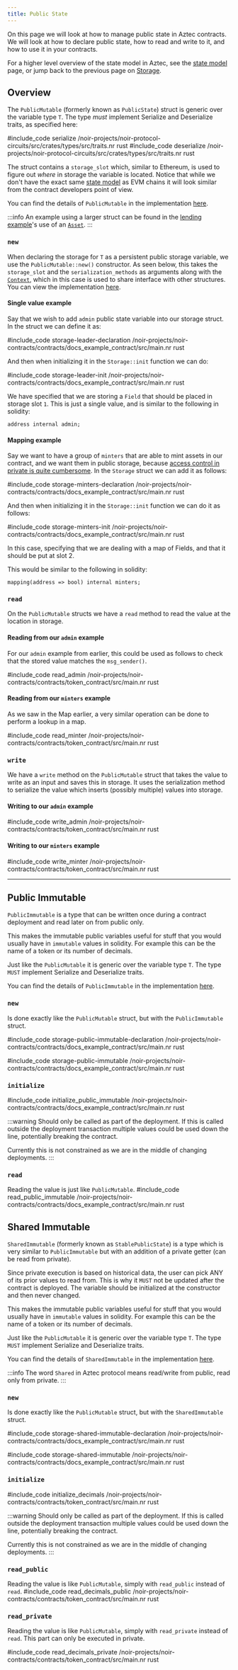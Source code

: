 ```yaml
---
title: Public State
---
```


On this page we will look at how to manage public state in Aztec contracts. We will look at how to declare public state, how to read and write to it, and how to use it in your contracts.

For a higher level overview of the state model in Aztec, see the [state model](../../../../learn/concepts/hybrid_state/main.md) page, or jump back to the previous page on [Storage](./main.md).

## Overview

The `PublicMutable` (formerly known as `PublicState`) struct is generic over the variable type `T`. The type _must_ implement Serialize and Deserialize traits, as specified here:

#include_code serialize /noir-projects/noir-protocol-circuits/src/crates/types/src/traits.nr rust
#include_code deserialize /noir-projects/noir-protocol-circuits/src/crates/types/src/traits.nr rust

The struct contains a `storage_slot` which, similar to Ethereum, is used to figure out _where_ in storage the variable is located. Notice that while we don't have the exact same [state model](../../../../learn/concepts/hybrid_state/main.md) as EVM chains it will look similar from the contract developers point of view.

You can find the details of `PublicMutable` in the implementation [here](https://github.com/AztecProtocol/aztec-packages/blob/#include_aztec_version/noir-projects/aztec-nr/aztec/src/state_vars/public_mutable.nr).

:::info
An example using a larger struct can be found in the [lending example](https://github.com/AztecProtocol/aztec-packages/tree/master/noir-projects/noir-contracts/contracts/lending_contract)'s use of an [`Asset`](https://github.com/AztecProtocol/aztec-packages/tree/#include_aztec_version/noir-projects/noir-contracts/contracts/lending_contract/src/asset.nr).
:::

### `new`

When declaring the storage for `T` as a persistent public storage variable, we use the `PublicMutable::new()` constructor. As seen below, this takes the `storage_slot` and the `serialization_methods` as arguments along with the [`Context`](../../writing_contracts/functions/context.md), which in this case is used to share interface with other structures. You can view the implementation [here](https://github.com/AztecProtocol/aztec-packages/blob/#include_aztec_version/noir-projects/aztec-nr/aztec/src/state_vars/public_mutable.nr).

#### Single value example

Say that we wish to add `admin` public state variable into our storage struct. In the struct we can define it as:

#include_code storage-leader-declaration /noir-projects/noir-contracts/contracts/docs_example_contract/src/main.nr rust

And then when initializing it in the `Storage::init` function we can do:

#include_code storage-leader-init /noir-projects/noir-contracts/contracts/docs_example_contract/src/main.nr rust

We have specified that we are storing a `Field` that should be placed in storage slot `1`. This is just a single value, and is similar to the following in solidity:

```solidity
address internal admin;
```

#### Mapping example

Say we want to have a group of `minters` that are able to mint assets in our contract, and we want them in public storage, because [access control in private is quite cumbersome](../../../../learn/concepts/communication/cross_chain_calls.md#a-note-on-l2-access-control). In the `Storage` struct we can add it as follows:

#include_code storage-minters-declaration /noir-projects/noir-contracts/contracts/docs_example_contract/src/main.nr rust

And then when initializing it in the `Storage::init` function we can do it as follows:

#include_code storage-minters-init /noir-projects/noir-contracts/contracts/docs_example_contract/src/main.nr rust

In this case, specifying that we are dealing with a map of Fields, and that it should be put at slot 2.

This would be similar to the following in solidity:

```solidity
mapping(address => bool) internal minters;
```

### `read`

On the `PublicMutable` structs we have a `read` method to read the value at the location in storage.

#### Reading from our `admin` example

For our `admin` example from earlier, this could be used as follows to check that the stored value matches the `msg_sender()`.

#include_code read_admin /noir-projects/noir-contracts/contracts/token_contract/src/main.nr rust

#### Reading from our `minters` example

As we saw in the Map earlier, a very similar operation can be done to perform a lookup in a map.

#include_code read_minter /noir-projects/noir-contracts/contracts/token_contract/src/main.nr rust

### `write`

We have a `write` method on the `PublicMutable` struct that takes the value to write as an input and saves this in storage. It uses the serialization method to serialize the value which inserts (possibly multiple) values into storage.

#### Writing to our `admin` example

#include_code write_admin /noir-projects/noir-contracts/contracts/token_contract/src/main.nr rust

#### Writing to our `minters` example

#include_code write_minter /noir-projects/noir-contracts/contracts/token_contract/src/main.nr rust

---

## Public Immutable

`PublicImmutable` is a type that can be written once during a contract deployment and read later on from public only.

This makes the immutable public variables useful for stuff that you would usually have in `immutable` values in solidity. For example this can be the name of a token or its number of decimals.

Just like the `PublicMutable` it is generic over the variable type `T`. The type `MUST` implement Serialize and Deserialize traits.

You can find the details of `PublicImmutable` in the implementation [here](https://github.com/AztecProtocol/aztec-packages/blob/#include_aztec_version/noir-projects/aztec-nr/aztec/src/state_vars/public_immutable.nr).

### `new`

Is done exactly like the `PublicMutable` struct, but with the `PublicImmutable` struct.

#include_code storage-public-immutable-declaration /noir-projects/noir-contracts/contracts/docs_example_contract/src/main.nr rust

#include_code storage-public-immutable /noir-projects/noir-contracts/contracts/docs_example_contract/src/main.nr rust

### `initialize`

#include_code initialize_public_immutable /noir-projects/noir-contracts/contracts/docs_example_contract/src/main.nr rust

:::warning Should only be called as part of the deployment.
If this is called outside the deployment transaction multiple values could be used down the line, potentially breaking the contract.

Currently this is not constrained as we are in the middle of changing deployments.
:::

### `read`

Reading the value is just like `PublicMutable`.
#include_code read_public_immutable /noir-projects/noir-contracts/contracts/docs_example_contract/src/main.nr rust

## Shared Immutable

`SharedImmutable` (formerly known as `StablePublicState`) is a type which is very similar to `PublicImmutable` but with an addition of a private getter (can be read from private).

Since private execution is based on historical data, the user can pick ANY of its prior values to read from. This is why it `MUST` not be updated after the contract is deployed. The variable should be initialized at the constructor and then never changed.

This makes the immutable public variables useful for stuff that you would usually have in `immutable` values in solidity. For example this can be the name of a token or its number of decimals.

Just like the `PublicMutable` it is generic over the variable type `T`. The type `MUST` implement Serialize and Deserialize traits.

You can find the details of `SharedImmutable` in the implementation [here](https://github.com/AztecProtocol/aztec-packages/blob/#include_aztec_version/noir-projects/aztec-nr/aztec/src/state_vars/shared_immutable.nr).

:::info
The word `Shared` in Aztec protocol means read/write from public, read only from private.
:::

### `new`

Is done exactly like the `PublicMutable` struct, but with the `SharedImmutable` struct.

#include_code storage-shared-immutable-declaration /noir-projects/noir-contracts/contracts/docs_example_contract/src/main.nr rust

#include_code storage-shared-immutable /noir-projects/noir-contracts/contracts/docs_example_contract/src/main.nr rust

### `initialize`

#include_code initialize_decimals /noir-projects/noir-contracts/contracts/token_contract/src/main.nr rust

:::warning Should only be called as part of the deployment.
If this is called outside the deployment transaction multiple values could be used down the line, potentially breaking the contract.

Currently this is not constrained as we are in the middle of changing deployments.
:::

### `read_public`

Reading the value is like `PublicMutable`, simply with `read_public` instead of `read`.
#include_code read_decimals_public /noir-projects/noir-contracts/contracts/token_contract/src/main.nr rust

### `read_private`

Reading the value is like `PublicMutable`, simply with `read_private` instead of `read`. This part can only be executed in private.

#include_code read_decimals_private /noir-projects/noir-contracts/contracts/token_contract/src/main.nr rust
